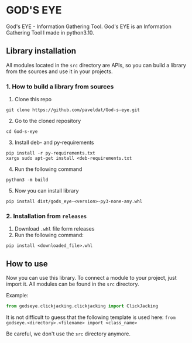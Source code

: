 # GOD'S EYE
God's EYE - Information Gathering Tool.
God's EYE is an Information Gathering Tool I made in python3.10.

## Library installation
All modules located in the `src` directory are APIs, so you can build a library from the sources and use it in your projects.

### 1. How to build a library from sources
1) Clone this repo
```shell
git clone https://github.com/paveldat/God-s-eye.git
```
2) Go to the cloned repository
```shell
cd God-s-eye
```
3) Install deb- and py-requirements
```shell
pip install -r py-requirements.txt
xargs sudo apt-get install <deb-requirements.txt
```
4) Run the following command
```shell
python3 -m build
```
5) Now you can install library
```shell
pip install dist/gods_eye-<version>-py3-none-any.whl
```

### 2. Installation from `releases`
1) Download `.whl` file form releases
2) Run the following command:
```shell
pip install <downloaded_file>.whl
```

## How to use
Now you can use this library. To connect a module to your project, just import it.
All modules can be found in the `src` directory.

Example:
```python
from godseye.clickjacking.clickjacking import ClickJacking
```

It is not difficult to guess that the following template is used here:
`from godseye.<directory>.<filename> import <class_name>`

Be careful, we don't use the `src` directory anymore.